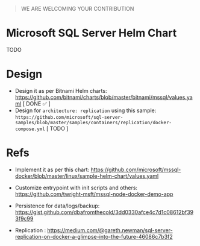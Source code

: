 > WE ARE WELCOMING YOUR CONTRIBUTION

# Microsoft SQL Server Helm Chart

TODO

# Design

- Design it as per Bitnami Helm charts: https://github.com/bitnami/charts/blob/master/bitnami/mssql/values.yaml [ DONE ✅ ]
- Design for `architecture: replication` using this sample: `https://github.com/microsoft/sql-server-samples/blob/master/samples/containers/replication/docker-compose.yml` [ TODO ]


# Refs
- Implement it as per this chart: https://github.com/microsoft/mssql-docker/blob/master/linux/sample-helm-chart/values.yaml
- Customize entrypoint with init scripts and others: https://github.com/twright-msft/mssql-node-docker-demo-app

- Persistence for data/logs/backup: https://gist.github.com/dbafromthecold/3dd0330afce4c7d1c08612bf393f9c99

- Replication : https://medium.com/@gareth.newman/sql-server-replication-on-docker-a-glimpse-into-the-future-46086c7b3f2